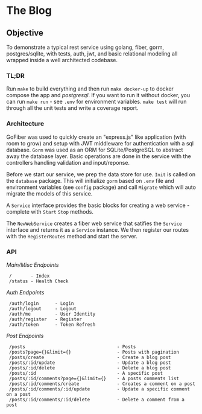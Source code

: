 # The Blog #

## Objective ##
To demonstrate a typical rest service using golang, fiber, gorm, postgres/sqlite, with tests, auth, jwt, and basic relational modeling all wrapped
inside a well architected codebase.

### TL;DR ###
Run `make` to build everything and then run `make docker-up` to docker compose the app and *postgresql*. If you want to run it without docker, you can
run `make run` - see `.env` for environment variables. `make test` will run through all the unit tests and write a coverage report.

### Architecture ###
GoFiber was used to quickly create an "express.js" like application (with room to grow) and setup with JWT middleware for authentication with a sql database. `Gorm` was used as an ORM for SQLite/PostgreSQL to abstract away the database layer. Basic operations are done in the service with the controllers handling validation and input/reponse.

Before we start our service, we prep the data store for use. `Init` is called on the `database` package. This will initialize `gorm` based on `.env` file and environment variables (see `config` package) and call `Migrate` which will auto migrate the models of this service.

A `Service` interface provides the basic blocks for creating a web service - complete with `Start` `Stop` methods.

The `NewWebService` creates a fiber web service that satifies the `Service` interface and returns it as a `Service` instance.
We then register our routes with the `RegisterRoutes` method and start the server.


### API ###
*Main/Misc Endpoints*
```
 /       - Index
 /status - Health Check
```

*Auth Endpoints*
```
 /auth/login      - Login
 /auth/logout     - Logout
 /auth/me         - User Identity
 /auth/register   - Register
 /auth/token      - Token Refresh
```

*Post Endpoints*
```
 /posts                                  - Posts
 /posts?page={}&limit={}                 - Posts with pagination
 /posts/create                           - Create a blog post
 /posts/:id/update                       - Update a blog post
 /posts/:id/delete                       - Delete a blog post
 /posts/:id                              - A specific post
 /posts/:id/comments?page={}&limit={}    - A posts comments list
 /posts/:id/comments/create              - Creates a comment on a post
 /posts/:id/comments/:id/update          - Update a specific comment on a post
 /posts/:id/comments/:id/delete          - Delete a comment from a post
 ```